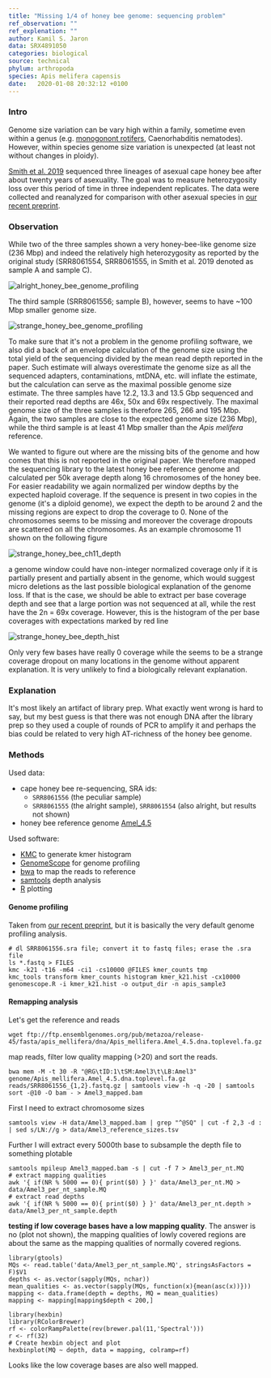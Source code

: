 ```yaml
---
title: "Missing 1/4 of honey bee genome: sequencing problem"
ref_observation: ""
ref_explenation: ""
author: Kamil S. Jaron
data: SRX4891050
categories: biological
source: technical
phylum: arthropoda
species: Apis melifera capensis
date:   2020-01-08 20:32:12 +0100
---
```


### Intro

Genome size variation can be vary high within a family, sometime even within a genus (e.g. [monogonont rotifers](https://link.springer.com/article/10.1007/s10750-016-2725-7), Caenorhabditis nematodes). However, within species genome size variation is unexpected (at least not without changes in ploidy).

[Smith et al. 2019](https://onlinelibrary.wiley.com/doi/full/10.1111/jeb.13397) sequenced three lineages of asexual cape honey bee after about twenty years of asexuality. The goal was to measure heterozygosity loss over this period of time in three independent replicates. The data were collected and reanalyzed for comparison with other asexual species in [our recent preprint](https://www.biorxiv.org/content/10.1101/497495v2).

### Observation

While two of the three samples shown a very honey-bee-like genome size (236 Mbp) and indeed the relatively high heterozygosity as reported by the original study (SRR8061554, SRR8061555, in Smith et al. 2019 denoted as sample A and sample C).

![alright_honey_bee_genome_profiling](/assets/2020-01-08-bee/SRR8061555_profiling.png )

The third sample (SRR8061556; sample B), however, seems to have ~100 Mbp smaller genome size.

![strange_honey_bee_genome_profiling](/assets/2020-01-08-bee/SRR8061556_profiling.png )

To make sure that it's not a problem in the genome profiling software, we also did a back of an envelope calculation of the genome size using the total yield of the sequencing divided by the mean read depth reported in the paper. Such estimate will always overestimate the genome size as all the sequenced adapters, contaminations, mtDNA, etc. will inflate the estimate, but the calculation can serve as the maximal possible genome size estimate. The three samples have 12.2, 13.3 and 13.5 Gbp sequenced and their reported read depths are 46x, 50x and 69x respectively. The maximal genome size of the three samples is therefore 265, 266 and 195 Mbp. Again, the two samples are close to the expected genome size (236 Mbp), while the third sample is at least 41 Mbp smaller than the _Apis melifera_ reference.

We wanted to figure out where are the missing bits of the genome and how comes that this is not reported in the original paper. We therefore mapped the sequencing library to the latest honey bee reference genome and calculated per 50k average depth along 16 chromosomes of the honey bee. For easier readability we again normalized per window depths by the expected haploid coverage. If the sequence is present in two copies in the genome (it's a diploid genome), we expect the depth to be around 2 and the missing regions are expect to drop the coverage to 0. None of the chromosomes seems to be missing and moreover the coverage dropouts are scattered on all the chromosomes. As an example chromosome 11 shown on the following figure

![strange_honey_bee_ch11_depth](/assets/2020-01-08-bee/SRR8061556_ch11_depth.png )

a genome window could have non-integer normalized coverage only if it is partially present and partially absent in the genome, which would suggest micro deletions as the last possible biological explanation of the genome loss. If that is the case, we should be able to extract per base coverage depth and see that a large portion was not sequenced at all, while the rest have the 2n = 69x coverage. However, this is the histogram of the per base coverages with expectations marked by red line

![strange_honey_bee_depth_hist](/assets/2020-01-08-bee/SRR8061556_coverage_per_nt_hist.png )

Only very few bases have really 0 coverage while the seems to be a strange coverage dropout on many locations in the genome without apparent explanation. It is very unlikely to find a biologically relevant explanation.

### Explanation

It's most likely an artifact of library prep. What exactly went wrong is hard to say, but my best guess is that there was not enough DNA after the library prep so they used a couple of rounds of PCR to amplify it and perhaps the bias could be related to very high AT-richness of the honey bee genome.

### Methods

Used data:
 - cape honey bee re-sequencing, SRA ids:
   - `SRR8061556` (the peculiar sample)
   - `SRR8061555` (the alright sample), `SRR8061554` (also alright, but results not shown)
 - honey bee reference genome [Amel_4.5](https://www.ncbi.nlm.nih.gov/assembly/GCA_000002195.1)

Used software:
 - [KMC](https://github.com/refresh-bio/KMC) to generate kmer histogram
 - [GenomeScope](https://github.com/tbenavi1/genomescope) for genome profiling
 - [bwa](https://github.com/lh3/bwa) to map the reads to reference
 - [samtools](https://github.com/samtools/samtools) depth analysis
 - [R](https://cran.r-project.org/) plotting

#### Genome profiling

Taken from [our recent preprint](https://www.biorxiv.org/content/10.1101/497495v2), but it is basically the very default genome profiling analysis.

```
# dl SRR8061556.sra file; convert it to fastq files; erase the .sra file
ls *.fastq > FILES
kmc -k21 -t16 -m64 -ci1 -cs10000 @FILES kmer_counts tmp
kmc_tools transform kmer_counts histogram kmer_k21.hist -cx10000
genomescope.R -i kmer_k21.hist -o output_dir -n apis_sample3
```

#### Remapping analysis

Let's get the reference and reads

```{bash}
wget ftp://ftp.ensemblgenomes.org/pub/metazoa/release-45/fasta/apis_mellifera/dna/Apis_mellifera.Amel_4.5.dna.toplevel.fa.gz
```

map reads, filter low quality mapping (>20) and sort the reads.

```{bash}
bwa mem -M -t 30 -R "@RG\tID:1\tSM:Amel3\t\LB:Amel3" genome/Apis_mellifera.Amel_4.5.dna.toplevel.fa.gz reads/SRR8061556_{1,2}.fastq.gz | samtools view -h -q -20 | samtools sort -@10 -O bam - > Amel3_mapped.bam
```

First I need to extract chromosome sizes

```
samtools view -H data/Amel3_mapped.bam | grep "^@SQ" | cut -f 2,3 -d : | sed s/LN://g > data/Amel3_reference_sizes.tsv
```

Further I will extract every 5000th base to subsample the depth file to something plotable

```{bash}
samtools mpileup Amel3_mapped.bam -s | cut -f 7 > Amel3_per_nt.MQ     
# extract mapping qualities
awk '{ if(NR % 5000 == 0){ print($0) } }' data/Amel3_per_nt.MQ > data/Amel3_per_nt_sample.MQ
# extract read depths
awk '{ if(NR % 5000 == 0){ print($0) } }' data/Amel3_per_nt.depth > data/Amel3_per_nt_sample.depth
```

**testing if low coverage bases have a low mapping quality**. The answer is no (plot not shown), the mapping qualities of lowly covered regions are about the same as the mapping qualities of normally covered regions.

```{R}
library(gtools)
MQs <- read.table('data/Amel3_per_nt_sample.MQ', stringsAsFactors = F)$V1
depths <- as.vector(sapply(MQs, nchar))
mean_qualities <- as.vector(sapply(MQs, function(x){mean(asc(x))}))
mapping <- data.frame(depth = depths, MQ = mean_qualities)
mapping <- mapping[mapping$depth < 200,]

library(hexbin)
library(RColorBrewer)
rf <- colorRampPalette(rev(brewer.pal(11,'Spectral')))
r <- rf(32)
# Create hexbin object and plot
hexbinplot(MQ ~ depth, data = mapping, colramp=rf)
```

Looks like the low coverage bases are also well mapped.